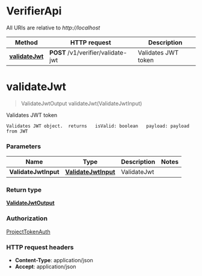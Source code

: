 # VerifierApi

All URIs are relative to _http://localhost_

| Method                                        | HTTP request                       | Description         |
| --------------------------------------------- | ---------------------------------- | ------------------- |
| [**validateJwt**](VerifierApi.md#validateJwt) | **POST** /v1/verifier/validate-jwt | Validates JWT token |

<a name="validateJwt"></a>

# **validateJwt**

> ValidateJwtOutput validateJwt(ValidateJwtInput)

Validates JWT token

    Validates JWT object.  returns   isValid: boolean   payload: payload from JWT

### Parameters

| Name                 | Type                                                  | Description | Notes |
| -------------------- | ----------------------------------------------------- | ----------- | ----- |
| **ValidateJwtInput** | [**ValidateJwtInput**](../Models/ValidateJwtInput.md) | ValidateJwt |       |

### Return type

[**ValidateJwtOutput**](../Models/ValidateJwtOutput.md)

### Authorization

[ProjectTokenAuth](../README.md#ProjectTokenAuth)

### HTTP request headers

- **Content-Type**: application/json
- **Accept**: application/json
